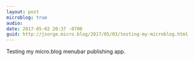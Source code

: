 ```yaml
---
layout: post
microblog: true
audio: 
date: 2017-05-02 20:37 -0700
guid: http://jsorge.micro.blog/2017/05/03/testing-my-microblog.html
---
```

Testing my micro.blog menubar publishing app.

